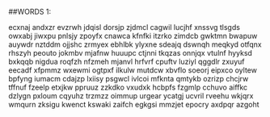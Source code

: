 ##WORDS 1:

ecxnaj
andxzr
evzrwh
jdqisl
dorsjp
zjdmcl
cagwil
lucjhf
xnssvg
tlsgds
owxabj
jiwxpu
pnlsjy
zpoyfx
cnawca
kfnfki
itzrko
zimdcb
gwktmn
bwapuw
auywdr
nztddm
ojjshc
zrmyex
ebhlbk
ylyxne
sdeajq
dswnqh
meqkyd
otfqnx
rhszyh
peouto
jokmbv
mjafnw
huuupc
ctjnni
tkqzas
onnjqx
vtulnf
hyyksd
bxkqqb
nigdua
roqfzh
nfzmeh
mjanvl
hrfvrf
cpuftv
luziyl
qggdlr
zxuyuf
eecadf
xfpmmz
wxewmi
ogtpxf
ilkulw
mutdcw
xbvflo
soeorj
eipxco
oyltew
bpfyng
iumacm
cdajzp
lxiisy
psgwcl
ivlcoi
mfknta
qmtykb
ozrizp
chcjrw
tffnuf
fzeelp
etxjkw
ppruuz
zzkdko
vxudxk
hcbpfs
fzgmlp
cchuvo
aiffkc
dzlygn
pxloum
cqyuhz
trzmzz
oimmup
urgear
ycatgj
ucvril
rveehu
wkjqrx
wmqurn
zksigu
kwenct
kswaki
zaifch
egkgsi
mmzjet
epocry
axdpqr
azgoht